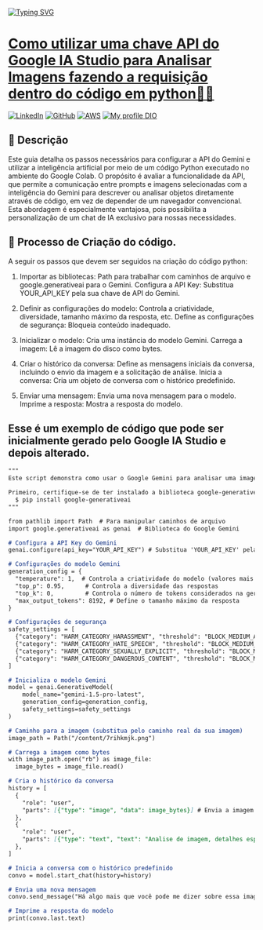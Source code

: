 <a href="https://git.io/typing-svg" target=_blank rel="nofollow noopener noreferrer"><img src="https://readme-typing-svg.demolab.com?font=Poppins&size=44&height=100&duration=1600&pause=1000&color=009680&width=750&lines=Desafio de Código +👨‍💻; Utilizar API do Gemini 🤖 ; " alt="Typing SVG" data-canonical-src="https://readme-typing-svg.demolab.com?font=Poppins&size=44&duration=1600&pause=1000&color=008000&width=435&lines=Fala+Devs!+Sejam+bem-vindos!;Web+Developers...;Mobile+Developers...;FullStack..https://emresitesweb.com.br/wp-content/uploads/2023/11/gitironman01.png.;Systems+Analysts...;...and students!" style="max-width: 100%;">
# Como utilizar uma chave API do Google IA Studio para Analisar Imagens fazendo a requisição dentro do código em python👩‍💻
[![LinkedIn](https://img.shields.io/badge/LinkedIn-0077B5?style=for-the-badge&logo=linkedin&logoColor=white)](https://www.linkedin.com/in/ricardoalexandreprofissional/)
[![GitHub](https://img.shields.io/badge/GitHub-100000?style=for-the-badge&logo=github&logoColor=white)](https://github.com/ralexandrecode)
[![AWS](https://img.shields.io/badge/AWS-000.svg?style=for-the-badge&logo=amazon-aws&logoColor=white)](https://www.credly.com/users/ricardoalexandre.profissional/badges)
[![My profile DIO](https://img.shields.io/badge/-Meu%20Perfil%20na%20DIO-30A3DER?style=for-the-badge)](https://www.dio.me/users/ricardoalexandre_profissional)

## 📒 Descrição
Este guia detalha os passos necessários para configurar a API do Gemini e utilizar a inteligência artificial por meio de um código Python executado no ambiente do Google Colab. O propósito é avaliar a funcionalidade da API, que permite a comunicação entre prompts e imagens selecionadas com a inteligência do Gemini para descrever ou analisar objetos diretamente através de código, em vez de depender de um navegador convencional. Esta abordagem é especialmente vantajosa, pois possibilita a personalização de um chat de IA exclusivo para nossas necessidades.

## 🧐 Processo de Criação do código.

A seguir os passos que devem ser seguidos na criação do código python:

1. Importar as bibliotecas: Path para trabalhar com caminhos de arquivo e google.generativeai para o Gemini.
Configura a API Key: Substitua YOUR_API_KEY pela sua chave de API do Gemini.

2. Definir as configurações do modelo: Controla a criatividade, diversidade, tamanho máximo da resposta, etc.
Define as configurações de segurança: Bloqueia conteúdo inadequado.

3. Inicializar o modelo: Cria uma instância do modelo Gemini.
Carrega a imagem: Lê a imagem do disco como bytes.

4. Criar o histórico da conversa: Define as mensagens iniciais da conversa, incluindo o envio da imagem e a solicitação de análise.
Inicia a conversa: Cria um objeto de conversa com o histórico predefinido.

5. Enviar uma mensagem: Envia uma nova mensagem para o modelo.
Imprime a resposta: Mostra a resposta do modelo.

## Esse é um exemplo de código que pode ser inicialmente gerado pelo Google IA Studio e depois alterado.
````markdown
"""
Este script demonstra como usar o Google Gemini para analisar uma imagem.

Primeiro, certifique-se de ter instalado a biblioteca google-generativeai:
  $ pip install google-generativeai
"""

from pathlib import Path  # Para manipular caminhos de arquivo
import google.generativeai as genai  # Biblioteca do Google Gemini

# Configura a API Key do Gemini
genai.configure(api_key="YOUR_API_KEY") # Substitua 'YOUR_API_KEY' pela sua chave

# Configurações do modelo Gemini
generation_config = {
  "temperature": 1,  # Controla a criatividade do modelo (valores mais altos = mais criativo)
  "top_p": 0.95,      # Controla a diversidade das respostas
  "top_k": 0,         # Controla o número de tokens considerados na geração da resposta
  "max_output_tokens": 8192, # Define o tamanho máximo da resposta
}

# Configurações de segurança
safety_settings = [
  {"category": "HARM_CATEGORY_HARASSMENT", "threshold": "BLOCK_MEDIUM_AND_ABOVE"},
  {"category": "HARM_CATEGORY_HATE_SPEECH", "threshold": "BLOCK_MEDIUM_AND_ABOVE"},
  {"category": "HARM_CATEGORY_SEXUALLY_EXPLICIT", "threshold": "BLOCK_MEDIUM_AND_ABOVE"},
  {"category": "HARM_CATEGORY_DANGEROUS_CONTENT", "threshold": "BLOCK_MEDIUM_AND_ABOVE"},
]

# Inicializa o modelo Gemini
model = genai.GenerativeModel(
    model_name="gemini-1.5-pro-latest",
    generation_config=generation_config,
    safety_settings=safety_settings
)

# Caminho para a imagem (substitua pelo caminho real da sua imagem)
image_path = Path("/content/7rihkmjk.png")

# Carrega a imagem como bytes
with image_path.open("rb") as image_file:
  image_bytes = image_file.read()

# Cria o histórico da conversa
history = [
  {
    "role": "user",
    "parts": [{"type": "image", "data": image_bytes}] # Envia a imagem
  },
  {
    "role": "user",
    "parts": [{"type": "text", "text": "Analise de imagem, detalhes específicos."}]  # Solicita a análise
  },
]

# Inicia a conversa com o histórico predefinido
convo = model.start_chat(history=history)

# Envia uma nova mensagem
convo.send_message("Há algo mais que você pode me dizer sobre essa imagem?")

# Imprime a resposta do modelo
print(convo.last.text)

````


